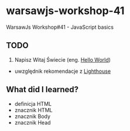 # warsawjs-workshop-41
WarsawJs Workshop#41 - JavaScript basics

## TODO
1. Napisz Witaj Świecie (eng. [Hello World](https://pl.wikipedia.org/wiki/Hello_world))
 - uwzględnik rekomendacje z [Lighthouse](https://developers.google.com/web/tools/lighthouse)

## What did I learned?
- definicja HTML
- znacznik HTML
- znacznik Body
- znacznik Head
